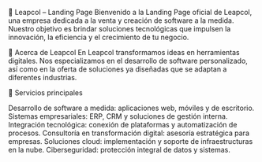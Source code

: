 📌 Leapcol – Landing Page
Bienvenido a la Landing Page oficial de Leapcol, una empresa dedicada a la venta y creación de software a la medida. Nuestro objetivo es brindar soluciones tecnológicas que impulsen la innovación, la eficiencia y el crecimiento de tu negocio.

🏢 Acerca de Leapcol
En Leapcol transformamos ideas en herramientas digitales. Nos especializamos en el desarrollo de software personalizado, así como en la oferta de soluciones ya diseñadas que se adaptan a diferentes industrias.

💼 Servicios principales

Desarrollo de software a medida: aplicaciones web, móviles y de escritorio.
Sistemas empresariales: ERP, CRM y soluciones de gestión interna.
Integración tecnológica: conexión de plataformas y automatización de procesos.
Consultoría en transformación digital: asesoría estratégica para empresas.
Soluciones cloud: implementación y soporte de infraestructuras en la nube.
Ciberseguridad: protección integral de datos y sistemas.
